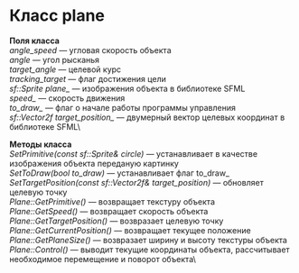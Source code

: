 # Класс plane

**Поля класса**\
*angle_speed* — угловая скорость объекта\
*angle* — угол рысканья\
*target_angle* — целевой курс\
*tracking_target* — флаг достижения цели\
*sf::Sprite plane_* — изображения объекта в библиотеке SFML\
*speed_* — скорость движения\
*to_draw_* — флаг о начале работы программы управления\
*sf::Vector2f target_position_* — двумерный вектор целевых координат в библиотеке SFML\

**Методы класса**\
*SetPrimitive(const sf::Sprite& circle)* — устанавливает в качестве изображения объекта переданую картинку\
*SetToDraw(bool to_draw)* — устанавливает флаг to_draw_\
*SetTargetPosition(const sf::Vector2f& target_position)* — обновляет целевую точку\
*Plane::GetPrimitive()* — возвращает текстуру объекта\
*Plane::GetSpeed()* — возвращает скорость объекта\
*Plane::GetTargetPosition()* — возвразает целевую точку\
*Plane::GetCurrentPosition()* — возвращает текущее положение\
*Plane::GetPlaneSize()* — возвразает ширину и высоту текстуры объекта\
*Plane::Control()* — выводит текущие координаты объекта, рассчитывает необходимое перемещение и поворот объекта\

